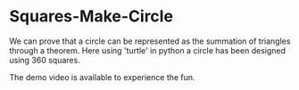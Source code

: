 # Squares-Make-Circle
We can prove that a circle can be represented as the summation of triangles through a theorem.
Here using 'turtle' in python a circle has been designed using 360 squares.

The demo video is available to experience the fun.
